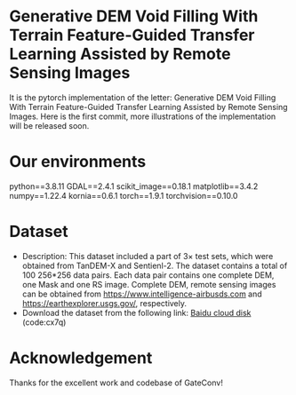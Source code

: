 # Generative DEM Void Filling With Terrain Feature-Guided Transfer Learning Assisted by Remote Sensing Images
It is the pytorch implementation of the letter: Generative DEM Void Filling With Terrain Feature-Guided Transfer Learning Assisted by Remote Sensing Images. Here is the first commit, more illustrations of the implementation will be released soon.
# Our environments
python==3.8.11
GDAL==2.4.1
scikit_image==0.18.1
matplotlib==3.4.2
numpy==1.22.4
kornia==0.6.1
torch==1.9.1
torchvision==0.10.0
# Dataset
* Description: This dataset included a part of 3× test sets, which were obtained from TanDEM-X and Sentienl-2. The dataset contains a total of 100 256*256 data pairs. Each data pair contains one complete DEM, one Mask and one RS image. Complete DEM, remote sensing images can be obtained from https://www.intelligence-airbusds.com and https://earthexplorer.usgs.gov/, respectively.  
* Download the dataset from the following link: [Baidu cloud disk](https://pan.baidu.com/s/190lAUq4Ol5fdJXfo-m9CsA) (code:cx7q)
# Acknowledgement
Thanks for the excellent work and codebase of GateConv! 
